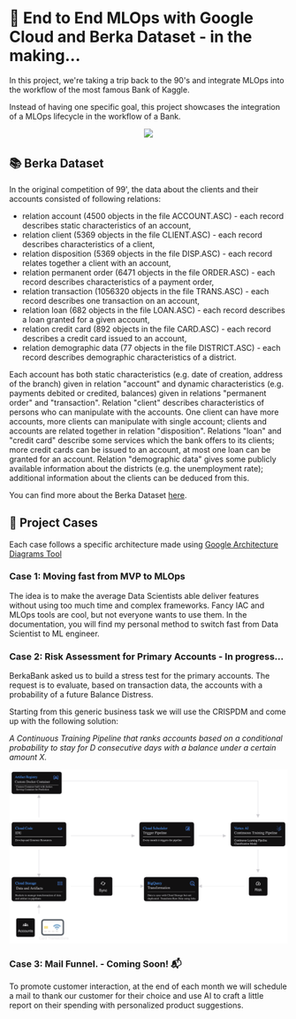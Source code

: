 # 🚀 End to End MLOps with Google Cloud and Berka Dataset - in the making...

In this project, we're taking a trip back to the 90's and integrate MLOps into the workflow of the most famous Bank of Kaggle.

Instead of having one specific goal, this project showcases the integration of a MLOps lifecycle in the workflow of a Bank.

<p align="center">
  <img src="https://cloud.google.com/images/social-icon-google-cloud-1200-630.png" width="300">
</p>

## 📚 Berka Dataset

In the original competition of 99', the data about the clients and their accounts consisted of following relations:

- relation account (4500 objects in the file ACCOUNT.ASC) - each record describes static characteristics of an account,
- relation client (5369 objects in the file CLIENT.ASC) - each record describes characteristics of a client,
- relation disposition (5369 objects in the file DISP.ASC) - each record relates together a client with an account,
- relation permanent order (6471 objects in the file ORDER.ASC) - each record describes characteristics of a payment order,
- relation transaction (1056320 objects in the file TRANS.ASC) - each record describes one transaction on an account,
- relation loan (682 objects in the file LOAN.ASC) - each record describes a loan granted for a given account,
- relation credit card (892 objects in the file CARD.ASC) - each record describes a credit card issued to an account,
- relation demographic data (77 objects in the file DISTRICT.ASC) - each record describes demographic characteristics of a district.

Each account has both static characteristics (e.g. date of creation, address of the branch) given in relation "account" and dynamic characteristics (e.g. payments debited or credited, balances) given in relations "permanent order" and "transaction". Relation "client" describes characteristics of persons who can manipulate with the accounts. One client can have more accounts, more clients can manipulate with single account; clients and accounts are related together in relation "disposition". Relations "loan" and "credit card" describe some services which the bank offers to its clients; more credit cards can be issued to an account, at most one loan can be granted for an account. Relation "demographic data" gives some publicly available information about the districts (e.g. the unemployment rate); additional information about the clients can be deduced from this.

You can find more about the Berka Dataset [here](https://sorry.vse.cz/~berka/challenge/pkdd1999/berka.htm).

## 🎯 Project Cases

Each case follows a specific architecture made using [Google Architecture Diagrams Tool](https://googlecloudcheatsheet.withgoogle.com/architecture)

### Case 1: Moving fast from MVP to MLOps

The idea is to make the average Data Scientists able deliver features without using too much time and complex frameworks. Fancy IAC and MLOps tools are cool, but not everyone wants to use them. In the documentation, you will find my personal method to switch fast from Data Scientist to ML engineer.

### Case 2: Risk Assessment for Primary Accounts - In progress...

BerkaBank asked us to build a stress test for the primary accounts. The request is to evaluate, based on transaction data, the accounts with a probability of a future Balance Distress.

Starting from this generic business task we will use the CRISPDM and come up with the following solution:

_A Continuous Training Pipeline that ranks accounts based on a conditional probability to stay for D consecutive days with a balance under a certain amount X._

<p align="left">
  <img src="./documentation/docs/public/Case2.png" width="800">
</p>

### Case 3: Mail Funnel. - Coming Soon! 📬

To promote customer interaction, at the end of each month we will schedule a mail to thank our customer for their choice and use AI to craft a little report on their spending with personalized product suggestions.
